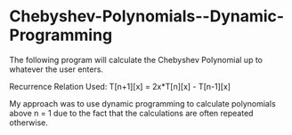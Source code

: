 # Chebyshev-Polynomials--Dynamic-Programming
The following program will calculate the Chebyshev Polynomial up to whatever the user enters.

Recurrence Relation Used:
T[n+1][x] = 2x*T[n][x] - T[n-1][x]

My approach was to use dynamic programming to calculate polynomials above n = 1 due to the 
fact that the calculations are often repeated otherwise.
        
